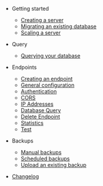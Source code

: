 - Getting started
  - [Creating a server](start/create.md)
  - [Migrating an existing database](start/migrate.md)
  - [Scaling a server](start/scale.md)

- Query
  - [Querying your database](query/query.md)
  
- Endpoints
  - [Creating an endpoint](endpoints/endpoints.md)
  - [General configuration](endpoints/general_configuration.md)
  - [Authentication](endpoints/authentication.md)
  - [CORS](endpoints/cors.md)
  - [IP Addresses](endpoints/ip_addresses.md)
  - [Database Query](endpoints/database_query.md)
  - [Delete Endpoint](endpoints/delete_endpoint.md)
  - [Statistics](endpoints/statistics.md)
  - [Test](endpoints/test.md)
  
- Backups
  - [Manual backups](backups/manual.md)
  - [Scheduled backups](backups/scheduled.md)
  - [Upload an existing backup](backups/upload.md)

- [Changelog](changelog.md)
